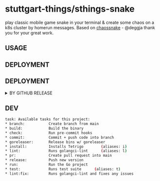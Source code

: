 # stuttgart-things/sthings-snake

play classic mobile game snake in your terminal & create some chaos on a k8s cluster by homerun messages.
Based on [chaossnake](https://github.com/deggja/chaossnake) - @deggja thank you for your great work.

## USAGE

## DEPLOYMENT

## DEPLOYMENT

<details><summary>BY GITHUB RELEASE</summary>

```bash
VERSION=v1.1.0
BIN_DIR=/usr/bin
cd /tmp && wget https://github.com/stuttgart-things/sthings-snake/releases/download/${VERSION}/sthings-snake_Linux_x86_64.tar.gz
tar xvfz sthings-snake_Linux_x86_64.tar.gz
sudo mv sthings-snake ${BIN_DIR}/sthings-snake
sudo chmod +x ${BIN_DIR}/sthings-snake
rm -rf CHANGELOG.md README.md LICENSE sthings-snake_Linux_x86_64.tar.gz
cd -
```

</details>


## DEV

```bash
task: Available tasks for this project:
* branch:           Create branch from main
* build:            Build the binary
* check:            Run pre-commit hooks
* commit:           Commit + push code into branch
* goreleaser:       Release bins w/ goreleaser
* install:          Installs Tetrigo        (aliases: i)
* lint:             Runs golangci-lint      (aliases: l)
* pr:               Create pull request into main
* release:          Push new version
* run:              Run the Go project
* test:             Runs test suite      (aliases: t)
* lint:fix:         Runs golangci-lint and fixes any issues
```